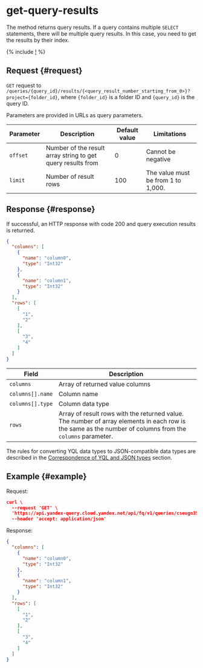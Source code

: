# get-query-results

The method returns query results. If a query contains multiple `SELECT` statements, there will be multiple query results. In this case, you need to get the results by their index.

{% include [!](../../_includes/api-common.md) %}

## Request {#request}

`GET` request to `/queries/{query_id}/results/{<query_result_number_starting_from_0>}?project={folder_id}`, where `{folder_id}` is a folder ID and `{query_id}` is the query ID.

Parameters are provided in URLs as query parameters.

| Parameter | Description | Default value | Limitations |
| ----- | ----- | ----- | ----- |
| `offset` | Number of the result array string to get query results from | 0 | Cannot be negative |
| `limit` | Number of result rows | 100 | The value must be from 1 to 1,000. |

## Response {#response}

If successful, an HTTP response with code 200 and query execution results is returned.

```json
{
  "columns": [
    {
      "name": "column0",
      "type": "Int32"
    },
    {
      "name": "column1",
      "type": "Int32"
    }    
  ],
  "rows": [
    [
      "1",
      "2"
    ],
    [
      "3",
      "4"
    ]    
  ]
}
```

| Field | Description |
| ----- | ----- |
| `columns` | Array of returned value columns |
| `columns[].name` | Column name |
| `columns[].type` | Column data type |
| `rows` | Array of result rows with the returned value. The number of array elements in each row is the same as the number of columns from the `columns` parameter. |

The rules for converting YQL data types to JSON-compatible data types are described in the [Correspondence of YQL and JSON types](../yql-json-conversion-rules.md) section.

## Example {#example}

Request:

```json
curl \
  --request 'GET' \
  'https://api.yandex-query.cloud.yandex.net/api/fq/v1/queries/cseugn35bc3r********/results/0?project=b1gaue5b382m********&offset=0&limit=100' \
  --header 'accept: application/json'
```

Response:

```json
{
  "columns": [
    {
      "name": "column0",
      "type": "Int32"
    },
    {
      "name": "column1",
      "type": "Int32"
    }    
  ],
  "rows": [
    [
      "1",
      "2"
    ],
    [
      "3",
      "4"
    ]
  ]
}
```
